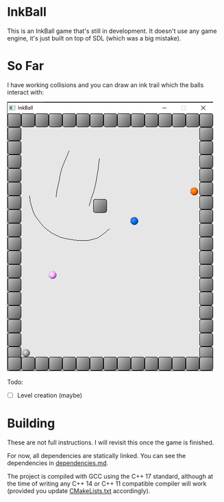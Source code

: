 # InkBall

This is an InkBall game that's still in development. It doesn't use any game engine, it's just built on top of SDL (which was a big mistake).

# So Far

I have working collisions and you can draw an ink trail which the balls interact with:

![Sample Image](https://raw.githubusercontent.com/bclehmann/InkBall/master/demo/smiley.png)

Todo:
- [ ] Level creation (maybe)

# Building

These are not full instructions. I will revisit this once the game is finished.

For now, all dependencies are statically linked. You can see the dependencies in [dependencies.md](https://github.com/bclehmann/InkBall/blob/master/dependencies.md).

The project is compiled with GCC using the C++ 17 standard, although at the time of writing any C++ 14 or C++ 11 compatible compiler will work (provided you update [CMakeLists.txt](https://github.com/bclehmann/InkBall/blob/master/CMakeLists.txt) accordingly).
